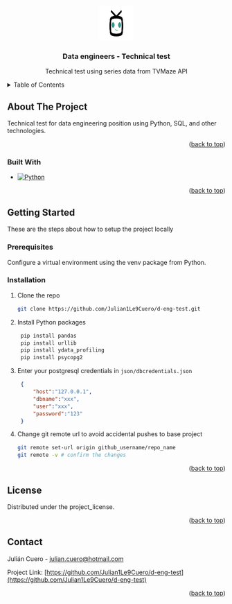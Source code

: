 
<!-- Improved compatibility of back to top link: See: https://github.com/othneildrew/Best-README-Template/pull/73 -->
<a id="readme-top"></a>
<!--
*** Thanks for checking out the Best-README-Template. If you have a suggestion
*** that would make this better, please fork the repo and create a pull request
*** or simply open an issue with the tag "enhancement".
*** Don't forget to give the project a star!
*** Thanks again! Now go create something AMAZING! :D
-->



<!-- PROJECT SHIELDS -->
<!--
*** I'm using markdown "reference style" links for readability.
*** Reference links are enclosed in brackets [ ] instead of parentheses ( ).
*** See the bottom of this document for the declaration of the reference variables
*** for contributors-url, forks-url, etc. This is an optional, concise syntax you may use.
*** https://www.markdownguide.org/basic-syntax/#reference-style-links
-->
<!-- [![Contributors][contributors-shield]][contributors-url]
[![Forks][forks-shield]][forks-url]
[![Stargazers][stars-shield]][stars-url]
[![Issues][issues-shield]][issues-url]
[![project_license][license-shield]][license-url]
[![LinkedIn][linkedin-shield]][linkedin-url] -->



<!-- PROJECT LOGO -->
<br />
<div align="center">
  <a href="https://github.com/Julian1Le9Cuero/d-eng-test">
    <img src="images/tvmazelogo.png" alt="TVMaze Logo" width="80" height="80">
  </a>

<h3 align="center">Data engineers - Technical test</h3>

  <p align="center">
    Technical test using series data from TVMaze API
    <br />
    <!-- <a href="https://github.com/Julian1Le9Cuero/d-eng-test">View Demo</a>
    &middot;
    <a href="https://github.com/Julian1Le9Cuero/d-eng-test/issues/new?labels=bug&template=bug-report---.md">Report Bug</a>
    &middot;
    <a href="https://github.com/Julian1Le9Cuero/d-eng-test/issues/new?labels=enhancement&template=feature-request---.md">Request Feature</a> -->
  </p>
</div>



<!-- TABLE OF CONTENTS -->
<details>
  <summary>Table of Contents</summary>
  <ol>
    <li>
      <a href="#about-the-project">About The Project</a>
      <ul>
        <li><a href="#built-with">Built With</a></li>
      </ul>
    </li>
    <li>
      <a href="#getting-started">Getting Started</a>
      <ul>
        <li><a href="#prerequisites">Prerequisites</a></li>
        <li><a href="#installation">Installation</a></li>
      </ul>
    </li>
    <!-- <li><a href="#usage">Usage</a></li>
    <li><a href="#roadmap">Roadmap</a></li>
    <li><a href="#contributing">Contributing</a></li> -->
    <li><a href="#license">License</a></li>
    <li><a href="#contact">Contact</a></li>
  </ol>
</details>



<!-- ABOUT THE PROJECT -->
## About The Project

Technical test for data engineering position using Python, SQL, and other technologies.

<p align="right">(<a href="#readme-top">back to top</a>)</p>



### Built With

* [![Python][Python]][Python-url]

<p align="right">(<a href="#readme-top">back to top</a>)</p>



<!-- GETTING STARTED -->
## Getting Started

These are the steps about how to setup the project locally

### Prerequisites

Configure a virtual environment using the venv package from Python.

### Installation

1. Clone the repo
   ```sh
   git clone https://github.com/Julian1Le9Cuero/d-eng-test.git
   ```
2. Install Python packages
   ```sh
    pip install pandas
    pip install urllib
    pip install ydata_profiling
    pip install psycopg2
   ```
3. Enter your postgresql credentials in `json/dbcredentials.json`
   ```json
    {
        "host":"127.0.0.1",
        "dbname":"xxx",
        "user":"xxx",
        "password":"123"
    }
   ```
4. Change git remote url to avoid accidental pushes to base project
   ```sh
   git remote set-url origin github_username/repo_name
   git remote -v # confirm the changes
   ```

<p align="right">(<a href="#readme-top">back to top</a>)</p>



<!-- USAGE EXAMPLES
## Usage

It might possible -->

<!-- <p align="right">(<a href="#readme-top">back to top</a>)</p> -->




<!-- CONTRIBUTING -->




<!-- LICENSE -->
## License

Distributed under the project_license. 

<p align="right">(<a href="#readme-top">back to top</a>)</p>



<!-- CONTACT -->
## Contact

Julián Cuero - julian.cuero@hotmail.com

Project Link: [https://github.com/Julian1Le9Cuero/d-eng-test](https://github.com/Julian1Le9Cuero/d-eng-test)

<p align="right">(<a href="#readme-top">back to top</a>)</p>



<!-- MARKDOWN LINKS & IMAGES -->
<!-- https://www.markdownguide.org/basic-syntax/#reference-style-links -->
[contributors-shield]: https://img.shields.io/github/contributors/github_username/repo_name.svg?style=for-the-badge
[contributors-url]: https://github.com/Julian1Le9Cuero/d-eng-test/graphs/contributors
[forks-shield]: https://img.shields.io/github/forks/github_username/repo_name.svg?style=for-the-badge
[forks-url]: https://github.com/Julian1Le9Cuero/d-eng-test/network/members
[stars-shield]: https://img.shields.io/github/stars/github_username/repo_name.svg?style=for-the-badge
[stars-url]: https://github.com/Julian1Le9Cuero/d-eng-test/stargazers
[issues-shield]: https://img.shields.io/github/issues/github_username/repo_name.svg?style=for-the-badge
[issues-url]: https://github.com/Julian1Le9Cuero/d-eng-test/issues
[license-shield]: https://img.shields.io/github/license/github_username/repo_name.svg?style=for-the-badge
[license-url]: https://github.com/Julian1Le9Cuero/d-eng-test/blob/master/LICENSE.txt
[linkedin-shield]: https://img.shields.io/badge/-LinkedIn-black.svg?style=for-the-badge&logo=linkedin&colorB=555
[linkedin-url]: https://linkedin.com/in/linkedin_username
[product-screenshot]: images/screenshot.png
[product-screenshot]: images/tvmazelogo.png
[Next.js]: https://img.shields.io/badge/next.js-000000?style=for-the-badge&logo=nextdotjs&logoColor=white
[Python]: https://img.shields.io/badge/python-3670A0?style=for-the-badge&logo=python&logoColor=ffdd54
[Next-url]: https://nextjs.org/
[Python-url]: https://www.python.org/
[React.js]: https://img.shields.io/badge/React-20232A?style=for-the-badge&logo=react&logoColor=61DAFB
[React-url]: https://reactjs.org/
[Vue.js]: https://img.shields.io/badge/Vue.js-35495E?style=for-the-badge&logo=vuedotjs&logoColor=4FC08D
[Vue-url]: https://vuejs.org/
[Angular.io]: https://img.shields.io/badge/Angular-DD0031?style=for-the-badge&logo=angular&logoColor=white
[Angular-url]: https://angular.io/
[Svelte.dev]: https://img.shields.io/badge/Svelte-4A4A55?style=for-the-badge&logo=svelte&logoColor=FF3E00
[Svelte-url]: https://svelte.dev/
[Laravel.com]: https://img.shields.io/badge/Laravel-FF2D20?style=for-the-badge&logo=laravel&logoColor=white
[Laravel-url]: https://laravel.com
[Bootstrap.com]: https://img.shields.io/badge/Bootstrap-563D7C?style=for-the-badge&logo=bootstrap&logoColor=white
[Bootstrap-url]: https://getbootstrap.com
[JQuery.com]: https://img.shields.io/badge/jQuery-0769AD?style=for-the-badge&logo=jquery&logoColor=white
[JQuery-url]: https://jquery.com 
